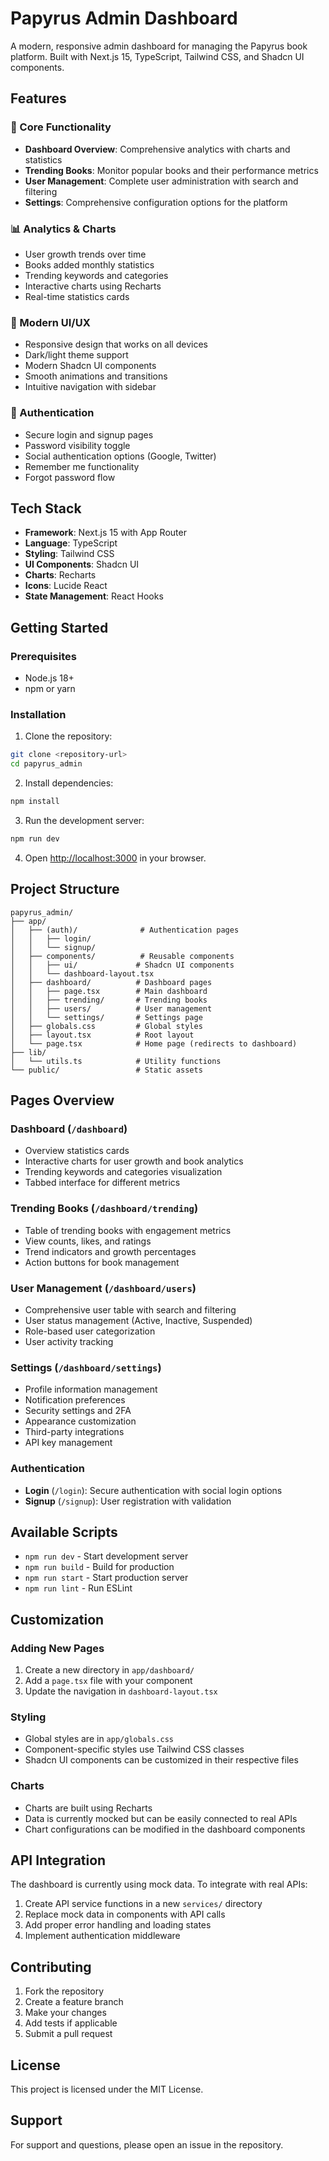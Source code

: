 # Papyrus Admin Dashboard

A modern, responsive admin dashboard for managing the Papyrus book platform. Built with Next.js 15, TypeScript, Tailwind CSS, and Shadcn UI components.

## Features

### 🎯 Core Functionality
- **Dashboard Overview**: Comprehensive analytics with charts and statistics
- **Trending Books**: Monitor popular books and their performance metrics
- **User Management**: Complete user administration with search and filtering
- **Settings**: Comprehensive configuration options for the platform

### 📊 Analytics & Charts
- User growth trends over time
- Books added monthly statistics
- Trending keywords and categories
- Interactive charts using Recharts
- Real-time statistics cards

### 🎨 Modern UI/UX
- Responsive design that works on all devices
- Dark/light theme support
- Modern Shadcn UI components
- Smooth animations and transitions
- Intuitive navigation with sidebar

### 🔐 Authentication
- Secure login and signup pages
- Password visibility toggle
- Social authentication options (Google, Twitter)
- Remember me functionality
- Forgot password flow

## Tech Stack

- **Framework**: Next.js 15 with App Router
- **Language**: TypeScript
- **Styling**: Tailwind CSS
- **UI Components**: Shadcn UI
- **Charts**: Recharts
- **Icons**: Lucide React
- **State Management**: React Hooks

## Getting Started

### Prerequisites
- Node.js 18+ 
- npm or yarn

### Installation

1. Clone the repository:
```bash
git clone <repository-url>
cd papyrus_admin
```

2. Install dependencies:
```bash
npm install
```

3. Run the development server:
```bash
npm run dev
```

4. Open [http://localhost:3000](http://localhost:3000) in your browser.

## Project Structure

```
papyrus_admin/
├── app/
│   ├── (auth)/              # Authentication pages
│   │   ├── login/
│   │   └── signup/
│   ├── components/          # Reusable components
│   │   ├── ui/             # Shadcn UI components
│   │   └── dashboard-layout.tsx
│   ├── dashboard/          # Dashboard pages
│   │   ├── page.tsx        # Main dashboard
│   │   ├── trending/       # Trending books
│   │   ├── users/          # User management
│   │   └── settings/       # Settings page
│   ├── globals.css         # Global styles
│   ├── layout.tsx          # Root layout
│   └── page.tsx            # Home page (redirects to dashboard)
├── lib/
│   └── utils.ts            # Utility functions
└── public/                 # Static assets
```

## Pages Overview

### Dashboard (`/dashboard`)
- Overview statistics cards
- Interactive charts for user growth and book analytics
- Trending keywords and categories visualization
- Tabbed interface for different metrics

### Trending Books (`/dashboard/trending`)
- Table of trending books with engagement metrics
- View counts, likes, and ratings
- Trend indicators and growth percentages
- Action buttons for book management

### User Management (`/dashboard/users`)
- Comprehensive user table with search and filtering
- User status management (Active, Inactive, Suspended)
- Role-based user categorization
- User activity tracking

### Settings (`/dashboard/settings`)
- Profile information management
- Notification preferences
- Security settings and 2FA
- Appearance customization
- Third-party integrations
- API key management

### Authentication
- **Login** (`/login`): Secure authentication with social login options
- **Signup** (`/signup`): User registration with validation

## Available Scripts

- `npm run dev` - Start development server
- `npm run build` - Build for production
- `npm run start` - Start production server
- `npm run lint` - Run ESLint

## Customization

### Adding New Pages
1. Create a new directory in `app/dashboard/`
2. Add a `page.tsx` file with your component
3. Update the navigation in `dashboard-layout.tsx`

### Styling
- Global styles are in `app/globals.css`
- Component-specific styles use Tailwind CSS classes
- Shadcn UI components can be customized in their respective files

### Charts
- Charts are built using Recharts
- Data is currently mocked but can be easily connected to real APIs
- Chart configurations can be modified in the dashboard components

## API Integration

The dashboard is currently using mock data. To integrate with real APIs:

1. Create API service functions in a new `services/` directory
2. Replace mock data in components with API calls
3. Add proper error handling and loading states
4. Implement authentication middleware

## Contributing

1. Fork the repository
2. Create a feature branch
3. Make your changes
4. Add tests if applicable
5. Submit a pull request

## License

This project is licensed under the MIT License.

## Support

For support and questions, please open an issue in the repository.
